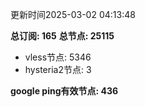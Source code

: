 更新时间2025-03-02 04:13:48

**总订阅: 165**
**总节点: 25115**
- vless节点: 5346
- hysteria2节点: 3

**google ping有效节点: 436**
